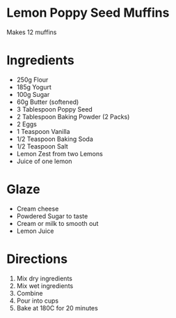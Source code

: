 # Lemon Poppy Seed Muffins

Makes 12 muffins

# Ingredients
- 250g Flour
- 185g Yogurt
- 100g Sugar
- 60g Butter (softened)
- 3 Tablespoon Poppy Seed
- 2 Tablespoon Baking Powder (2 Packs)
- 2 Eggs
- 1 Teaspoon Vanilla
- 1/2 Teaspoon Baking Soda
- 1/2 Teaspoon Salt
- Lemon Zest from two Lemons
- Juice of one lemon

# Glaze
- Cream cheese
- Powdered Sugar to taste
- Cream or milk to smooth out
- Lemon Juice

# Directions
1. Mix dry ingredients
2. Mix wet ingredients
3. Combine
4. Pour into cups
5. Bake at 180C for 20 minutes
